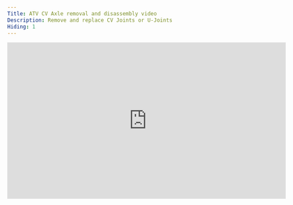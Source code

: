 ```yaml
---
Title: ATV CV Axle removal and disassembly video
Description: Remove and replace CV Joints or U-Joints
Hiding: 1
---
```


<iframe width="640" height="360" src="https://www.youtube.com/embed/OQ84_YJYEg8?rel=0" frameborder="0" allowfullscreen></iframe>
